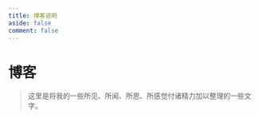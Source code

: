 ```yaml
---
title: 博客说明
aside: false
comment: false
---
```


<script setup>
import BlogArchives from '../../.vitepress/theme/components/BlogArchives.vue';
</script>

# 博客

> 这里是将我的一些所见、所闻、所思、所感觉付诸精力加以整理的一些文字。

<BlogArchives />
